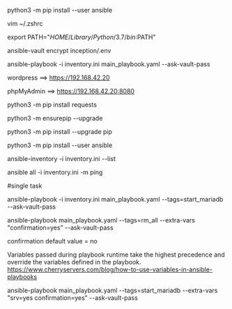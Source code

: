 

python3 -m pip install --user ansible

vim ~/.zshrc

export PATH="$HOME/Library/Python/3.7/bin:$PATH"

ansible-vault encrypt inception/.env

ansible-playbook -i inventory.ini main_playbook.yaml --ask-vault-pass



wordpress ==> https://192.168.42.20

phpMyAdmin ==> https://192.168.42.20:8080



python3 -m pip install requests

python3 -m ensurepip --upgrade

python3 -m pip install --upgrade pip

python3 -m pip install --user ansible



ansible-inventory -i inventory.ini --list

ansible all -i inventory.ini -m ping


#single task

ansible-playbook -i inventory.ini main_playbook.yaml --tags=start_mariadb --ask-vault-pass

 ansible-playbook main_playbook.yaml --tags=rm_all --extra-vars "confirmation=yes" --ask-vault-pass

confirmation default value = no

 Variables passed during playbook runtime take the highest precedence and override the variables defined in the playbook. 
 https://www.cherryservers.com/blog/how-to-use-variables-in-ansible-playbooks

 ansible-playbook main_playbook.yaml --tags=start_mariadb --extra-vars "srv=yes confirmation=yes" --ask-vault-pass

